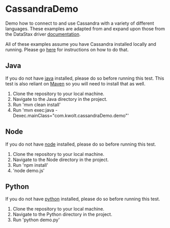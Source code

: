 # CassandraDemo
Demo how to connect to and use Cassandra with a variety of different languages. These examples are adapted from and expand upon those from the DataStax driver [documentation](https://academy.datastax.com/downloads/download-drivers).

All of these examples assume you have Cassandra installed locally and running. Please go [here](http://www.planetcassandra.org/cassandra/) for instructions on how to do that.


## Java
If you do not have [java](http://www.oracle.com/technetwork/java/javase/downloads/jdk8-downloads-2133151.html) installed, please do so before running this test. This test is also reliant on [Maven](https://maven.apache.org/download.cgi) so you will need to install that as well.

1. Clone the repository to your local machine.
2. Navigate to the Java directory in the project.
3. Run 'mvn clean install'
4. Run 'mvn exec:java -Dexec.mainClass="com.kwolt.cassandraDemo.demo"'

## Node
If you do not have [node](https://nodejs.org/en/download/) installed, please do so before running this test.

1. Clone the repository to your local machine.
2. Navigate to the Node directory in the project.
3. Run 'npm install'
4. 'node demo.js'


## Python
If you do not have [python](https://www.python.org/downloads/) installed, please do so before running this test.

1. Clone the repository to your local machine.
2. Navigate to the Python directory in the project.
3. Run 'python demo.py'
